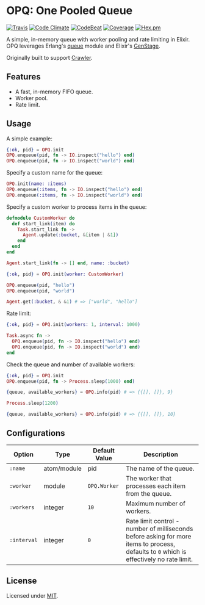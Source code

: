 # OPQ: One Pooled Queue

[![Travis](https://img.shields.io/travis/fredwu/opq.svg)](https://travis-ci.org/fredwu/opq)
[![Code Climate](https://img.shields.io/codeclimate/github/fredwu/opq.svg)](https://codeclimate.com/github/fredwu/opq)
[![CodeBeat](https://codebeat.co/badges/76916047-5b66-466d-91d3-7131a269899a)](https://codebeat.co/projects/github-com-fredwu-opq-master)
[![Coverage](https://img.shields.io/coveralls/fredwu/opq.svg)](https://coveralls.io/github/fredwu/opq?branch=master) [![Hex.pm](https://img.shields.io/hexpm/v/opq.svg)](https://hex.pm/packages/opq)

A simple, in-memory queue with worker pooling and rate limiting in Elixir. OPQ leverages Erlang's [queue](http://erlang.org/doc/man/queue.html) module and Elixir's [GenStage](https://github.com/elixir-lang/gen_stage).

Originally built to support [Crawler](https://github.com/fredwu/crawler).

## Features

- A fast, in-memory FIFO queue.
- Worker pool.
- Rate limit.

## Usage

A simple example:

```elixir
{:ok, pid} = OPQ.init
OPQ.enqueue(pid, fn -> IO.inspect("hello") end)
OPQ.enqueue(pid, fn -> IO.inspect("world") end)
```

Specify a custom name for the queue:

```elixir
OPQ.init(name: :items)
OPQ.enqueue(:items, fn -> IO.inspect("hello") end)
OPQ.enqueue(:items, fn -> IO.inspect("world") end)
```

Specify a custom worker to process items in the queue:

```elixir
defmodule CustomWorker do
  def start_link(item) do
    Task.start_link fn ->
      Agent.update(:bucket, &[item | &1])
    end
  end
end

Agent.start_link(fn -> [] end, name: :bucket)

{:ok, pid} = OPQ.init(worker: CustomWorker)

OPQ.enqueue(pid, "hello")
OPQ.enqueue(pid, "world")

Agent.get(:bucket, & &1) # => ["world", "hello"]
```

Rate limit:

```elixir
{:ok, pid} = OPQ.init(workers: 1, interval: 1000)

Task.async fn ->
  OPQ.enqueue(pid, fn -> IO.inspect("hello") end)
  OPQ.enqueue(pid, fn -> IO.inspect("world") end)
end
```

Check the queue and number of available workers:

```elixir
{:ok, pid} = OPQ.init
OPQ.enqueue(pid, fn -> Process.sleep(1000) end)

{queue, available_workers} = OPQ.info(pid) # => {{[], []}, 9}

Process.sleep(1200)

{queue, available_workers} = OPQ.info(pid) # => {{[], []}, 10}
```

## Configurations

| Option       | Type        | Default Value  | Description |
|--------------|-------------|----------------|-------------|
| `:name`      | atom/module | pid            | The name of the queue.
| `:worker`    | module      | `OPQ.Worker`   | The worker that processes each item from the queue.
| `:workers`   | integer     | `10`           | Maximum number of workers.
| `:interval`  | integer     | `0`            | Rate limit control - number of milliseconds before asking for more items to process, defaults to `0` which is effectively no rate limit.

## License

Licensed under [MIT](http://fredwu.mit-license.org/).
